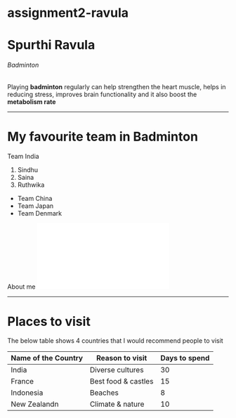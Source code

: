 # assignment2-ravula
# Spurthi Ravula
###### Badminton
Playing **badminton** regularly can help strengthen the heart muscle, helps in reducing stress, improves brain functionality and it also boost the **metabolism rate**

---

# My favourite team in Badminton
Team India
1. Sindhu
2. Saina
3. Ruthwika

*   Team China
*   Team Japan
*   Team Denmark

About me ![Click to see who am I](AboutMe.md)

---

# Places to visit
The below table shows 4 countries that I would recommend people to visit

| Name of the Country | Reason to visit | Days to spend |
|---------------------|-----------------|---------------|
| India               | Diverse cultures| 30            |
| France              | Best food & castles | 15        |
| Indonesia           | Beaches          |  8           |
| New Zealandn        | Climate & nature | 10           |
